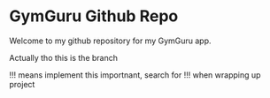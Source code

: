 # GymGuru Github Repo

Welcome to my github repository for my GymGuru app. 

Actually tho this is the branch

!!! means implement this importnant, search for !!! when wrapping up project